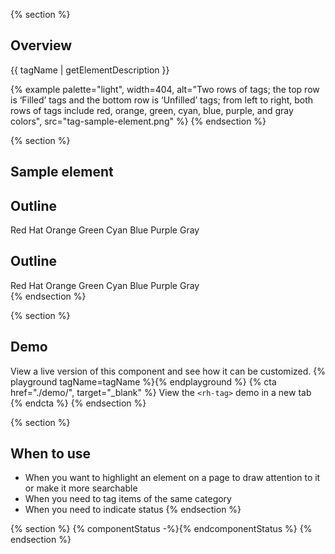 {% section %}
## Overview

{{ tagName | getElementDescription }}

{% example palette="light",
           width=404,
           alt="Two rows of tags; the top row is ‘Filled’ tags and the bottom row is ‘Unfilled’ tags; from left to right, both rows of tags include red, orange, green, cyan, blue, purple, and gray colors",
           src="tag-sample-element.png" %}
{% endsection %}

{% section %}
## Sample element
  <section>
    <h2>Outline</h2>
    <rh-tag color="red">
      <span>Red <span class="visually-hidden-class">Hat</span></span></rh-tag>
    <rh-tag color="orange">Orange</rh-tag>
    <rh-tag color="green">Green</rh-tag>
    <rh-tag color="cyan">Cyan</rh-tag>
    <rh-tag color="blue">Blue</rh-tag>
    <rh-tag color="purple">Purple</rh-tag>
    <rh-tag>Gray</rh-tag>
  </section>
  <section>
    <h2>Outline</h2>
    <rh-tag variant="outline" color="red">
      <span>Red <span class="visually-hidden-class">Hat</span></span></rh-tag>
    <rh-tag variant="outline" color="orange">Orange</rh-tag>
    <rh-tag variant="outline" color="green">Green</rh-tag>
    <rh-tag variant="outline" color="cyan">Cyan</rh-tag>
    <rh-tag variant="outline" color="blue">Blue</rh-tag>
    <rh-tag variant="outline" color="purple">Purple</rh-tag>
    <rh-tag variant="outline">Gray</rh-tag>
  </section>
{% endsection %}

{% section %}
  ## Demo
  View a live version of this component and see how it can be customized.
  {% playground tagName=tagName %}{% endplayground %}
  {% cta href="./demo/", target="_blank" %}
    View the `<rh-tag>` demo in a new tab
  {% endcta %}
{% endsection %}

{% section %}
  ## When to use
  - When you want to highlight an element on a page to draw attention to it or make it more searchable
  - When you need to tag items of the same category
  - When you need to indicate status
{% endsection %}

{% section %}
{% componentStatus -%}{% endcomponentStatus %}
{% endsection %}